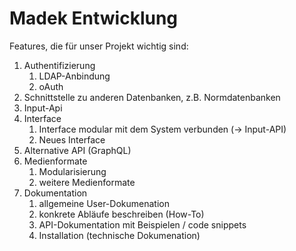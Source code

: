 # Madek Entwicklung

Features, die für unser Projekt wichtig sind:

1. Authentifizierung
   1. LDAP-Anbindung
   2. oAuth
2. Schnittstelle zu anderen Datenbanken, z.B. Normdatenbanken
3. Input-Api
4. Interface
   1. Interface modular mit dem System verbunden (&rarr; Input-API)
   2. Neues Interface  
5. Alternative API (GraphQL)
6. Medienformate
   1. Modularisierung
   2. weitere Medienformate
7. Dokumentation
   1. allgemeine User-Dokumenation
   2. konkrete Abläufe beschreiben (How-To)
   3. API-Dokumentation mit Beispielen / code snippets
   4. Installation (technische Dokumenation)